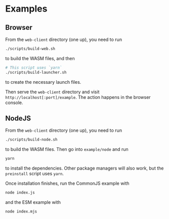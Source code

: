 # Examples

## Browser

From the `web-client` directory (one up), you need to run

```sh
./scripts/build-web.sh
```

to build the WASM files, and then

```sh
# This script uses `yarn`
./scripts/build-launcher.sh
```

to create the necessary launch files.

Then serve the `web-client` directory and visit `http://localhost[:port]/example`. The action happens in the browser console.

## NodeJS

From the `web-client` directory (one up), you need to run

```sh
./scripts/build-node.sh
```

to build the WASM files. Then go into `example/node` and run

```sh
yarn
```

to install the dependencies. Other package managers will also work, but the `preinstall` script uses `yarn`.

Once installation finishes, run the CommonJS example with

```sh
node index.js
```

and the ESM example with

```
node index.mjs
```
